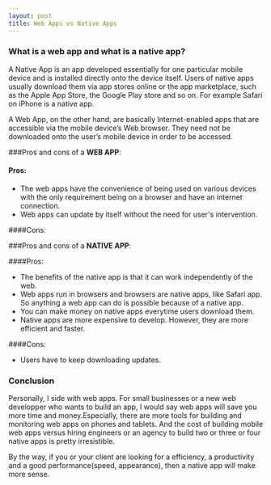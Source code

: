 ```yaml
---
layout: post
title: Web Apps vs Native Apps
---
```


### What is a web app and what is a native app?
A Native App is an app developed essentially for one particular mobile device and is installed directly onto the device itself. Users of native apps usually download them via app stores online or the app marketplace, such as the Apple App Store, the Google Play store and so on. For example Safari on iPhone is a native app.

A Web App, on the other hand, are basically Internet-enabled apps that are accessible via the mobile device’s Web browser. They need not be downloaded onto the user’s mobile device in order to be accessed.

###Pros and cons of a <strong>WEB APP</strong>:

#### Pros:
- The web apps have the convenience of being used on various devices with the only requirement being on a browser and have an internet connection.
- Web apps can update by itself without the need for user's intervention.

####Cons:

###Pros and cons of a <strong>NATIVE APP</strong>:

####Pros:
- The benefits of the native app is that it can work independently of the web.
- Web apps run in browsers and browsers are native apps, like Safari app. So anything a web app can do is possible because of a native app.
- You can make money on native apps everytime users download them.
- Native apps are more expensive to develop. However, they are more efficient and faster.

####Cons:
  - Users have to keep downloading updates.




### Conclusion 
Personally, I side with web apps. For small businesses or a new web developper who wants to build an app, I would say web apps will save you more time and money.Especially, there are more tools for building and monitoring web apps on phones and tablets. And the cost of building mobile web apps versus hiring engineers or an agency to build two or three or four native apps is pretty irresistible.

By the way, if you or your client are looking for a efficiency, a productivity and a good performance(speed, appearance), then a native app will make more sense.
